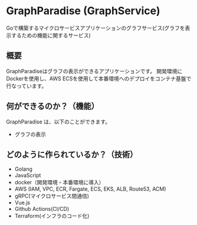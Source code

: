 # GraphParadise (GraphService)
Goで構築するマイクロサービスアプリケーションのグラフサービス(グラフを表示するための機能に関するサービス)

## 概要
GraphParadiseはグラフの表示ができるアプリケーションです。
開発環境にDockerを使用し、AWS ECSを使用して本番環境へのデプロイをコンテナ基盤で行なっています。

## 何ができるのか？（機能）
GraphParadise は、以下のことができます。

- グラフの表示

## どのように作られているか？（技術）

- Golang
- JavaScript
- docker（開発環境・本番環境に導入）
- AWS (IAM, VPC, ECR, Fargate, ECS, EKS, ALB, Route53, ACM)
- gRPC(マイクロサービス間通信)
- Vue.js
- Github Actions(CI/CD)
- Terraform(インフラのコード化)

